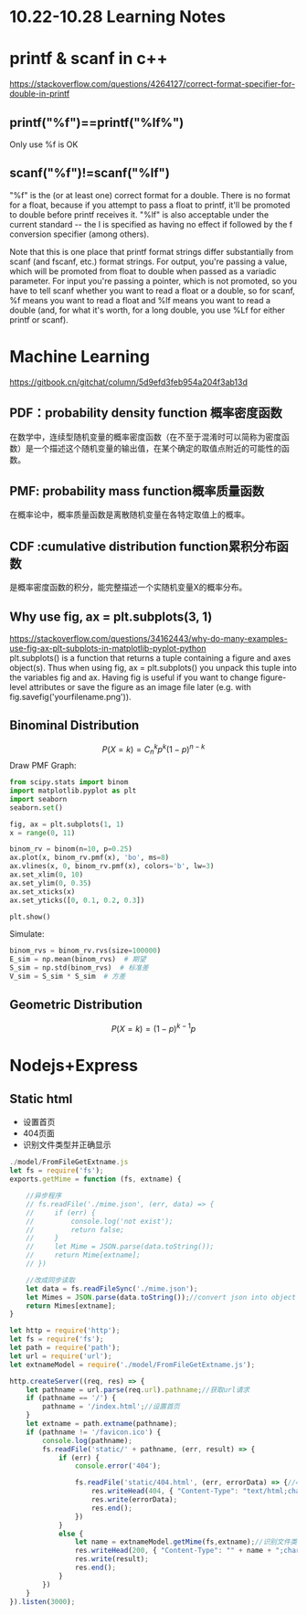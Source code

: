 # 10.22-10.28 Learning Notes

# printf & scanf in c++
<https://stackoverflow.com/questions/4264127/correct-format-specifier-for-double-in-printf>
## printf("%f")==printf("%lf%")
Only use %f is OK
## scanf("%f")!=scanf("%lf")  
"%f" is the (or at least one) correct format for a double. There is no format for a float, because if you attempt to pass a float to printf, it'll be promoted to double before printf receives it. "%lf" is also acceptable under the current standard -- the l is specified as having no effect if followed by the f conversion specifier (among others).

Note that this is one place that printf format strings differ substantially from scanf (and fscanf, etc.) format strings. For output, you're passing a value, which will be promoted from float to double when passed as a variadic parameter. For input you're passing a pointer, which is not promoted, so you have to tell scanf whether you want to read a float or a double, so for scanf, %f means you want to read a float and %lf means you want to read a double (and, for what it's worth, for a long double, you use %Lf for either printf or scanf).

# Machine Learning
<https://gitbook.cn/gitchat/column/5d9efd3feb954a204f3ab13d>  
## PDF：probability density function 概率密度函数
在数学中，连续型随机变量的概率密度函数（在不至于混淆时可以简称为密度函数）是一个描述这个随机变量的输出值，在某个确定的取值点附近的可能性的函数。

## PMF: probability mass function概率质量函数
在概率论中，概率质量函数是离散随机变量在各特定取值上的概率。

## CDF :cumulative distribution function累积分布函数
是概率密度函数的积分，能完整描述一个实随机变量X的概率分布。
## Why use fig, ax = plt.subplots(3, 1)
<https://stackoverflow.com/questions/34162443/why-do-many-examples-use-fig-ax-plt-subplots-in-matplotlib-pyplot-python>  
plt.subplots() is a function that returns a tuple containing a figure and axes object(s). Thus when using fig, ax = plt.subplots() you unpack this tuple into the variables fig and ax. Having fig is useful if you want to change figure-level attributes or save the figure as an image file later (e.g. with fig.savefig('yourfilename.png')).
## Binominal Distribution
$$P(X=k)=C_n^kp^k(1-p)^{n-k}$$
Draw PMF Graph:
```python
from scipy.stats import binom
import matplotlib.pyplot as plt
import seaborn
seaborn.set()

fig, ax = plt.subplots(1, 1)
x = range(0, 11)

binom_rv = binom(n=10, p=0.25)
ax.plot(x, binom_rv.pmf(x), 'bo', ms=8)
ax.vlines(x, 0, binom_rv.pmf(x), colors='b', lw=3)
ax.set_xlim(0, 10)
ax.set_ylim(0, 0.35)
ax.set_xticks(x)
ax.set_yticks([0, 0.1, 0.2, 0.3])

plt.show()
```
Simulate:
```python
binom_rvs = binom_rv.rvs(size=100000)
E_sim = np.mean(binom_rvs)  # 期望
S_sim = np.std(binom_rvs)  # 标准差
V_sim = S_sim * S_sim  # 方差
```
## Geometric Distribution
$$P(X=k)=(1-p)^{k-1}p$$

# Nodejs+Express
## Static html
+ 设置首页  
+ 404页面  
+ 识别文件类型并正确显示
  
```js
./model/FromFileGetExtname.js
let fs = require('fs');
exports.getMime = function (fs, extname) {

    //异步程序
    // fs.readFile('./mime.json', (err, data) => {
    //     if (err) {
    //         console.log('not exist');
    //         return false;
    //     }
    //     let Mime = JSON.parse(data.toString());
    //     return Mime[extname];
    // })

    //改成同步读取
    let data = fs.readFileSync('./mime.json');
    let Mimes = JSON.parse(data.toString());//convert json into object
    return Mimes[extname];
}
```
```js
let http = require('http');
let fs = require('fs');
let path = require('path');
let url = require('url');
let extnameModel = require('./model/FromFileGetExtname.js');

http.createServer((req, res) => {
    let pathname = url.parse(req.url).pathname;//获取url请求
    if (pathname == '/') {
        pathname = '/index.html';//设置首页
    }
    let extname = path.extname(pathname);
    if (pathname != '/favicon.ico') {
        console.log(pathname);
        fs.readFile('static/' + pathname, (err, result) => {
            if (err) {
                console.error('404');

                fs.readFile('static/404.html', (err, errorData) => {//404 page
                    res.writeHead(404, { "Content-Type": "text/html;charset='utf-8'" });
                    res.write(errorData);
                    res.end();
                })
            }
            else {
                let name = extnameModel.getMime(fs,extname);//识别文件类型
                res.writeHead(200, { "Content-Type": "" + name + ";charset='utf-8'" });
                res.write(result);
                res.end();
            }
        })
    }
}).listen(3000);
```






